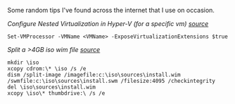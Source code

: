 Some random tips I've found across the internet that I use on occasion.

*Configure Nested Virtualization in Hyper-V (for a specific vm) [source](https://docs.microsoft.com/en-us/virtualization/hyper-v-on-windows/user-guide/nested-virtualization)*

```
Set-VMProcessor -VMName <VMName> -ExposeVirtualizationExtensions $true
```

*Split a >4GB iso wim file [source](https://www.neowin.net/forum/topic/1242296-windows-server-2012-r2-dc-edition-uefi-install-nightmare/?do=findComment&comment=596707506)*

```
mkdir \iso
xcopy cdrom:\* \iso /s /e
dism /split-image /imagefile:c:\iso\sources\install.wim /swmfile:c:\iso\sources\install.swm /filesize:4095 /checkintegrity
del \iso\sources\install.wim
xcopy \iso\* thumbdrive:\ /s /e
```

